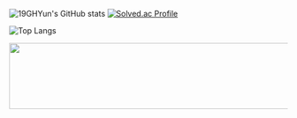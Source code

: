 ![19GHYun's GitHub stats](https://github-readme-stats.vercel.app/api?username=19GHYun&show_icons=true&theme=tokyonight) 
[![Solved.ac Profile](http://mazassumnida.wtf/api/generate_badge?boj=zxcvting1)](https://solved.ac/zxcvting1)

![Top Langs](https://github-readme-stats.vercel.app/api/top-langs/?username=19GHYun&layout=compact&theme=dark)


<a href="https://github.com/devxb/gitanimals">
  <img src="https://render.gitanimals.org/lines/{19GHYun}?pet-id=1" width="1000" height="120"/>
</a>
